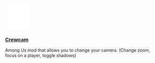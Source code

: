 <br />
<p align="left">
  <a href="https://github.com/Lunar-Mods/Crewcam/">
    <img src="crewcam.png" alt="Logo" width="80" height="80">
      <h3 align="left">Crewcam</h3>
  </a>
</p>

Among Us mod that allows you to change your camera. (Change zoom, focus on a player, toggle shadows)
